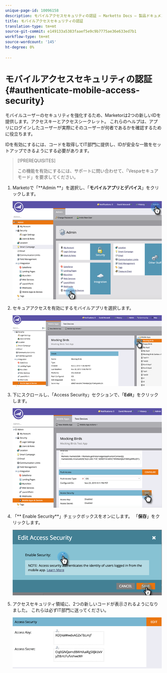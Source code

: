 ```yaml
---
unique-page-id: 10096158
description: モバイルアクセスセキュリティの認証 — Marketto Docs — 製品ドキュメント
title: モバイルアクセスセキュリティの認証
translation-type: tm+mt
source-git-commit: e149133a5383faaef5e9c9b7775ae36e633ed7b1
workflow-type: tm+mt
source-wordcount: '145'
ht-degree: 0%

---
```



# モバイルアクセスセキュリティの認証{#authenticate-mobile-access-security}

モバイルユーザーのセキュリティを強化するため、Marketorは2つの新しいIDを提供します。アクセスキーとアクセスシークレット。 これらのヘルプは、アプリにログインしたユーザーが実際にそのユーザーが何者であるかを確認するために役立ちます。

IDを有効にするには、コードを取得してIT部門に提供し、IDが安全な一致をセットアップできるようにする必要があります。

>[!PREREQUISITES]
>
>この機能を有効にするには、サポートに問い合わせて、「Vespaセキュアモード」を要求してください。

1. Marketoで「**Admin **」を選択し、「**モバイルアプリとデバイス**」をクリックします。

   ![](assets/image2015-12-1-14-3a36-3a30.png)

1. セキュアアクセスを有効にするモバイルアプリを選択します。

   ![](assets/image2015-12-2-10-3a18-3a6.png)

1. 下にスクロールし、「Access Security」セクションで、「**Edit**」をクリックします。

   ![](assets/image2015-12-1-14-3a41-3a37.png)

1. 「** Enable Security**」チェックボックスをオンにします。 「**保存**」をクリックします。

   ![](assets/image2015-12-1-14-3a54-3a0.png)

1. アクセスセキュリティ領域に、2つの新しいコードが表示されるようになりました。 これらは必ずIT部門に送ってください。

   ![](assets/image2015-12-1-14-3a57-3a34.png)

